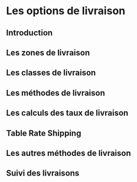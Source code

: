# Les options de livraison

## Introduction

## Les zones de livraison

## Les classes de livraison

## Les méthodes de livraison

## Les calculs des taux de livraison

## Table Rate Shipping

## Les autres méthodes de livraison

## Suivi des livraisons
